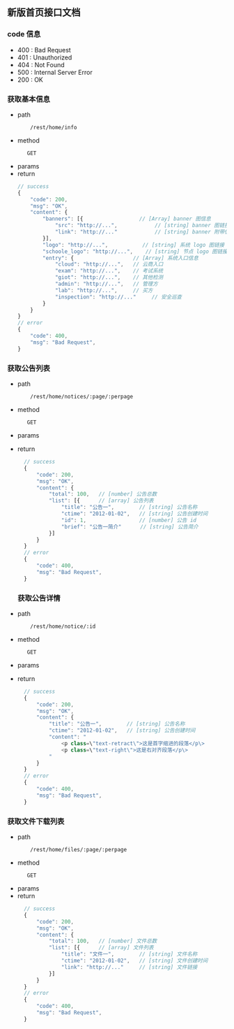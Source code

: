 ## 新版首页接口文档
### code 信息
* 400  :  Bad Request
* 401  :  Unauthorized
* 404  :  Not Found
* 500  :  Internal Server Error
* 200  :  OK

### 获取基本信息
* path
    ```
        /rest/home/info
    ```
* method
    ```
       GET
    ```
* params
* return
    ```js
    // success
    {
        "code": 200,
        "msg": "OK",
        "content": {
            "banners": [{                  // [Array] banner 图信息
                "src": "http://...",            // [string] banner 图链接
                "link": "http://..."            // [string] banner 附带信息链接
            }],
            "logo": "http://...",           // [string] 系统 logo 图链接
            "schoole_logo": "http://...",    // [string] 节点 logo 图链接
            "entry": {                   // [Array] 系统入口信息
                "cloud": "http://...",   // 云商入口
                "exam": "http://...",    // 考试系统
                "giot": "http://...",    // 其他检测
                "admin": "http://...",   // 管理方
                "lab": "http://...",     // 买方
                "inspection": "http://..."     // 安全巡查
            }
        }
    }
    // error
    {
        "code": 400,
        "msg": "Bad Request",
    }
    ```


### 获取公告列表
* path
    ```
        /rest/home/notices/:page/:perpage
    ```
* method
    ```
       GET
    ```
* params
* return
  ```js
    // success
    {
        "code": 200,
        "msg": "OK",
        "content": {
            "total": 100,   // [number] 公告总数
            "list": [{      // [array] 公告列表
                "title": "公告一",        // [string] 公告名称
                "ctime": "2012-01-02",   // [string] 公告创建时间
                "id": 1,                 // [number] 公告 id
                "brief": "公告一简介"      // [string] 公告简介
            }]
        }
    }
    // error
    {
        "code": 400,
        "msg": "Bad Request",
    }
  ```

  ### 获取公告详情
* path
    ```
        /rest/home/notice/:id
    ```
* method
    ```
       GET
    ```
* params
* return
  ```js
    // success
    {
        "code": 200,
        "msg": "OK",
        "content": {
            "title": "公告一",        // [string] 公告名称
            "ctime": "2012-01-02",   // [string] 公告创建时间
            "content": "
                <p class=\"text-retract\">这是首字缩进的段落</p\>
                <p class=\"text-right\">这是右对齐段落</p\>
            "
        }
    }
    // error
    {
        "code": 400,
        "msg": "Bad Request",
    }
  ```

### 获取文件下载列表
* path
    ```
        /rest/home/files/:page/:perpage
    ```
* method
    ```
       GET
    ```
* params
* return
  ```js
    // success
    {
        "code": 200,
        "msg": "OK",
        "content": {
            "total": 100,   // [number] 文件总数
            "list": [{      // [array] 文件列表
                "title": "文件一",        // [string] 文件名称
                "ctime": "2012-01-02",   // [string] 文件创建时间
                "link": "http://..."     // [string] 文件链接
            }]
        }
    }
    // error
    {
        "code": 400,
        "msg": "Bad Request",
    }
  ```
